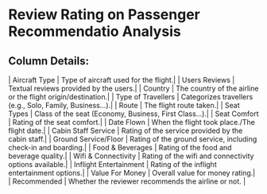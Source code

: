 # Review Rating on Passenger Recommendatio Analysis

## Column Details:
| Aircraft Type | Type of aircraft used for the flight.|
| Users Reviews | Textual reviews provided by the users.|
| Country | The country of the airline or the flight origin/destination.|
| Type of Travellers | Categorizes travellers (e.g., Solo, Family, Business…).|
| Route | The flight route taken.|
| Seat Types | Class of the seat (Economy, Business, First Class…).|
| Seat Comfort | Rating of the seat comfort.|
| Date Flown | When the flight took place./The flight date.|
| Cabin Staff Service | Rating of the service provided by the cabin staff.|
| Ground Service/Floor | Rating of the ground service, including check-in and boarding.|
| Food & Beverages | Rating of the food and beverage quality.|
| Wifi & Connectivity | Rating of the wifi and connectivity options available.|
| Inflight Entertainment | Rating of the inflight entertainment options.|
| Value For Money | Overall value for money rating.|
| Recommended | Whether the reviewer recommends the airline or not. |
